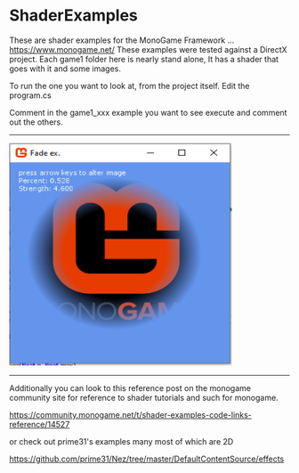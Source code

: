 # ShaderExamples  

These are shader examples for the MonoGame Framework ... https://www.monogame.net/ 
These examples were tested against a DirectX project.
 Each game1 folder here is nearly stand alone, It has a shader that goes with it and some images.


To run the one you want to look at, from the project itself.
Edit the program.cs

Comment in the game1_xxx example you want to see execute and comment out the others.

_______


<img src="ShaderFade.png"  height="400" width="400">

_______

Additionally you can look to this reference post on the monogame community site for reference to shader tutorials and such for monogame.

https://community.monogame.net/t/shader-examples-code-links-reference/14527

or check out prime31's examples many most of which are 2D

https://github.com/prime31/Nez/tree/master/DefaultContentSource/effects

